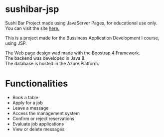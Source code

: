 # sushibar-jsp
Sushi Bar Project made using JavaServer Pages, for educational use only.  
You can visit the site [here.](http://env-4887371.jl.serv.net.mx/hamachiSushi/index.jsp)

This is a project made for the Bussiness Application Development I course, using JSP.

The Web page design wad made with the Boostrap 4 Framework.  
The backend was developed in Java 8.  
The database is hosted in the Azure Platform.  

# Functionalities
- Book a table
- Apply for a job
- Leave a message
- Access the management system
- Confirm or reject reservations
- Evaluate job applications
- View or delete messages
